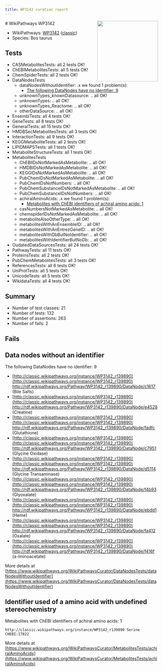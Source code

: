 ```yaml
---
title: WP3142 curation report
---
```


<img style="float: right; width: 200px" src="https://upload.wikimedia.org/wikipedia/commons/thumb/8/83/Wplogo_with_text_500.png/640px-Wplogo_with_text_500.png" />
# WikiPathways WP3142

* WikiPathways: [WP3142](https://wikipathways.org/pathways/WP3142) ([classic](https://classic.wikipathways.org/instance/WP3142))
* Species: Bos taurus
## Tests
* CASMetabolitesTests: all 2 tests OK!
* ChEBIMetabolitesTests: all 5 tests OK!
* ChemSpiderTests: all 2 tests OK!
* DataNodesTests
    * dataNodesWithoutIdentifier: .x we found 1 problem(s):
        * [The following DataNodes have no identifier: 9](#d2d32fa8)
    * unknownTypes_knownDatasource: .. all OK!
    * unknownTypes: .. all OK!
    * unknownTypes_Reactome: .. all OK!
    * otherDataSource: .. all OK!
* EnsemblTests: all 4 tests OK!
* GeneTests: all 8 tests OK!
* GeneralTests: all 15 tests OK!
* HMDBSecMetabolitesTests: all 3 tests OK!
* InteractionTests: all 9 tests OK!
* KEGGMetaboliteTests: all 2 tests OK!
* LIPIDMAPSTests: all 1 tests OK!
* MetaboliteStructureTests: all 1 tests OK!
* MetabolitesTests
    * ChEBIIDsNotMarkedAsMetabolite: .. all OK!
    * HMDBIDsNotMarkedAsMetabolite: .. all OK!
    * KEGGIDsNotMarkedAsMetabolite: .. all OK!
    * PubChemIDsNotMarkedAsMetabolite: .. all OK!
    * PubChemIDsNotNumbers: .. all OK!
    * PubChemSubstanceIDsNotMarkedAsMetabolite: .. all OK!
    * PubChemSubstanceIDsNotNumbers: .. all OK!
    * achiralAminoAcids: .x we found 1 problem(s):
        * [Metabolites with ChEBI identifiers of achiral amino acids: 1](#9c17608e)
    * casNumbersNotMarkedAsMetabolite: .. all OK!
    * chemspiderIDsNotMarkedAsMetabolite: .. all OK!
    * metaboliteAlsoOtherType: .. all OK!
    * metabolitesWithAnEnsembleID: .. all OK!
    * metabolitesWithAnEntrezGeneID: .. all OK!
    * metabolitesWithDbButNoIdentifier: .. all OK!
    * metabolitesWithIdentifierButNoDb: .. all OK!
* OudatedDataSourcesTests: all 24 tests OK!
* PathwayTests: all 11 tests OK!
* ProteinsTests: all 2 tests OK!
* PubChemMetabolitesTests: all 3 tests OK!
* ReferencesTests: all 6 tests OK!
* UniProtTests: all 5 tests OK!
* UnicodeTests: all 5 tests OK!
* WikidataTests: all 4 tests OK!


## Summary

* Number of test classes: 21
* Number of tests: 132
* Number of assertions: 263
* Number of fails: 2

## Fails

<a name="d2d32fa8" />

## Data nodes without an identifier

The following DataNodes have no identifier: 9

* [http://classic.wikipathways.org/instance/WP3142_r139890](http://classic.wikipathways.org/instance/WP3142_r139890) http://rdf.wikipathways.org/Pathway/WP3142_r139890/DataNode/c1617 (Bile Salts)
* [http://classic.wikipathways.org/instance/WP3142_r139890](http://classic.wikipathways.org/instance/WP3142_r139890) http://rdf.wikipathways.org/Pathway/WP3142_r139890/DataNode/e4528 (Creatine)
* [http://classic.wikipathways.org/instance/WP3142_r139890](http://classic.wikipathways.org/instance/WP3142_r139890) http://rdf.wikipathways.org/Pathway/WP3142_r139890/DataNode/fadfc (Glutathione)
* [http://classic.wikipathways.org/instance/WP3142_r139890](http://classic.wikipathways.org/instance/WP3142_r139890) http://rdf.wikipathways.org/Pathway/WP3142_r139890/DataNode/c7951 (Glycine Oxidase)
* [http://classic.wikipathways.org/instance/WP3142_r139890](http://classic.wikipathways.org/instance/WP3142_r139890) http://rdf.wikipathways.org/Pathway/WP3142_r139890/DataNode/d5114 (Glycine Transaminase)
* [http://classic.wikipathways.org/instance/WP3142_r139890](http://classic.wikipathways.org/instance/WP3142_r139890) http://rdf.wikipathways.org/Pathway/WP3142_r139890/DataNode/f4b93 (Glyoxalate)
* [http://classic.wikipathways.org/instance/WP3142_r139890](http://classic.wikipathways.org/instance/WP3142_r139890) http://rdf.wikipathways.org/Pathway/WP3142_r139890/DataNode/ebdd1 (Heme)
* [http://classic.wikipathways.org/instance/WP3142_r139890](http://classic.wikipathways.org/instance/WP3142_r139890) http://rdf.wikipathways.org/Pathway/WP3142_r139890/DataNode/fa412 (Oxalate)
* [http://classic.wikipathways.org/instance/WP3142_r139890](http://classic.wikipathways.org/instance/WP3142_r139890) http://rdf.wikipathways.org/Pathway/WP3142_r139890/DataNode/f416f (a-Iminoacetate)


More details at [https://www.wikipathways.org/WikiPathwaysCurator/DataNodesTests/dataNodesWithoutIdentifier](https://www.wikipathways.org/WikiPathwaysCurator/DataNodesTests/dataNodesWithoutIdentifier)

<a name="9c17608e" />

## Identifier used of a amino acid with undefined stereochemistry

Metabolites with ChEBI identifiers of achiral amino acids: 1
```
http://classic.wikipathways.org/instance/WP3142_r139890 Serine CHEBI:17822
```

More details at [https://www.wikipathways.org/WikiPathwaysCurator/MetabolitesTests/achiralAminoAcids](https://www.wikipathways.org/WikiPathwaysCurator/MetabolitesTests/achiralAminoAcids)

